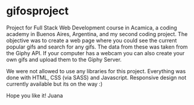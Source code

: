 # gifosproject
Project for Full Stack Web Development course in Acamica, a coding academy in Buenos Aires, Argentina, and my second coding project. The objective was to create a web page where you could see the current popular gifs and search for any gifs. The data from these was taken from the Giphy API. 
If your computer has a webcam you can also create your own gifs and upload them to the Giphy Server. 

We were not allowed to use any libraries for this project. Everything was done with HTML, CSS (via SASS) and Javascript. 
Responsive design not currently available but its on the way :)

Hope you like it!
Juana
